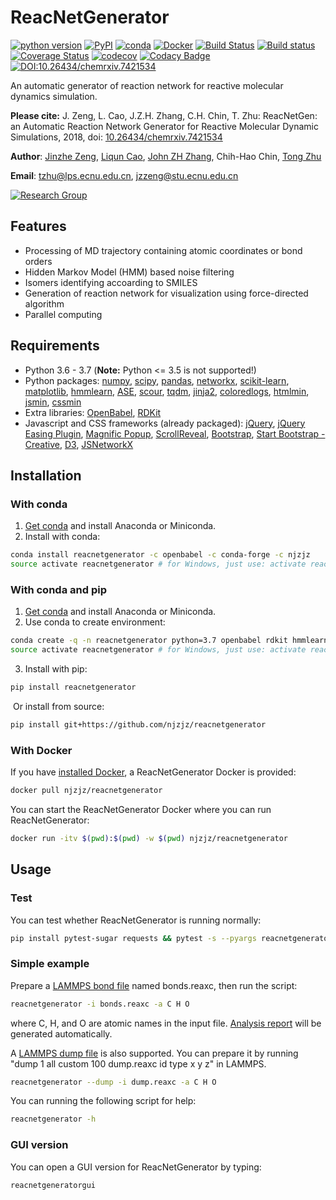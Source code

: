 # ReacNetGenerator

[![python version](https://img.shields.io/pypi/pyversions/reacnetgenerator.svg?logo=python&logoColor=white)](https://pypi.org/project/reacnetgenerator)
[![PyPI](https://img.shields.io/pypi/v/reacnetgenerator.svg)](https://pypi.org/project/reacnetgenerator)
[![conda](https://img.shields.io/conda/v/njzjz/reacnetgenerator.svg?style=flat)](https://anaconda.org/njzjz/reacnetgenerator)
[![Docker](https://shields.beevelop.com/docker/pulls/njzjz/reacnetgenerator.svg?style=flat-square)](https://hub.docker.com/r/njzjz/reacnetgenerator)
[![Build Status](https://travis-ci.com/njzjz/reacnetgenerator.svg?branch=master)](https://travis-ci.com/njzjz/reacnetgenerator)
[![Build status](https://ci.appveyor.com/api/projects/status/t92hud34lgel1eu6?svg=true)](https://ci.appveyor.com/project/jzzeng/reacnetgenerator)
[![Coverage Status](https://coveralls.io/repos/github/njzjz/reacnetgenerator/badge.svg?branch=master)](https://coveralls.io/github/njzjz/reacnetgenerator?branch=master)
[![codecov](https://codecov.io/gh/njzjz/reacnetgenerator/branch/master/graph/badge.svg)](https://codecov.io/gh/njzjz/reacnetgenerator)
[![Codacy Badge](https://api.codacy.com/project/badge/Grade/b2336e2a2ff04aceab42604792c1c3e1)](https://www.codacy.com/app/jzzeng/reacnetgenerator?utm_source=github.com&amp;utm_medium=referral&amp;utm_content=njzjz/reacnetgenerator&amp;utm_campaign=Badge_Grade)
[![DOI:10.26434/chemrxiv.7421534](https://zenodo.org/badge/DOI/10.26434/chemrxiv.7421534.svg)](https://doi.org/10.26434/chemrxiv.7421534)

An automatic generator of reaction network for reactive molecular dynamics simulation.

**Please cite:** J. Zeng, L. Cao, J.Z.H. Zhang, C.H. Chin, T. Zhu: ReacNetGen: an Automatic Reaction Network Generator for Reactive Molecular Dynamic Simulations, 2018, doi: [10.26434/chemrxiv.7421534](https://dx.doi.org/10.26434/chemrxiv.7421534)

**Author**: [Jinzhe Zeng](https://cv.njzjz.win), [Liqun Cao](http://computchem.cn/people/), [John ZH Zhang](https://research.shanghai.nyu.edu/centers-and-institutes/chemistry/people/john-zenghui-zhang), Chih-Hao Chin, [Tong Zhu](http://computchem.cn/people/)

**Email**: tzhu@lps.ecnu.edu.cn, jzzeng@stu.ecnu.edu.cn

[![Research Group](https://img.shields.io/website-up-down-green-red/http/computchem.cn.svg?label=Research%20Group)](http://computechem.cn)

## Features

-   Processing of MD trajectory containing atomic coordinates or bond orders
-   Hidden Markov Model (HMM) based noise filtering
-   Isomers identifying accoarding to SMILES
-   Generation of reaction network for visualization using force-directed algorithm
-   Parallel computing

## Requirements

-   Python 3.6 - 3.7 (**Note:** Python &lt;= 3.5 is not supported!)
-   Python packages: [numpy](https://github.com/numpy/numpy), [scipy](https://github.com/scipy/scipy), [pandas](https://github.com/pandas-dev/pandas), [networkx](https://github.com/networkx/networkx), [scikit-learn](https://github.com/scikit-learn/scikit-learn), [matplotlib](https://github.com/matplotlib/matplotlib), [hmmlearn](https://github.com/hmmlearn/hmmlearn), [ASE](https://gitlab.com/ase/ase), [scour](https://github.com/scour-project/scour), [tqdm](https://github.com/tqdm/tqdm), [jinja2](https://github.com/pallets/jinja), [coloredlogs](https://github.com/xolox/python-coloredlogs), [htmlmin](https://github.com/mankyd/htmlmin/), [jsmin](https://github.com/tikitu/jsmin/), [cssmin](https://github.com/zacharyvoase/cssmin)
-   Extra libraries: [OpenBabel](https://github.com/openbabel/openbabel), [RDKit](https://github.com/rdkit/rdkit)
-   Javascript and CSS frameworks (already packaged): [jQuery](https://github.com/jquery/jquery), [jQuery Easing Plugin](https://github.com/gdsmith/jquery.easing), [Magnific Popup](https://github.com/dimsemenov/Magnific-Popup), [ScrollReveal](https://github.com/scrollreveal/scrollreveal), [Bootstrap](https://github.com/twbs/bootstrap), [Start Bootstrap - Creative](https://github.com/BlackrockDigital/startbootstrap-creative), [D3](https://github.com/d3/d3), [JSNetworkX](https://github.com/fkling/JSNetworkX)

## Installation

### With conda

1.  [Get conda](https://conda.io/projects/continuumio-conda/en/latest/user-guide/install/index.html) and install Anaconda or Miniconda.
2.  Install with conda:

```sh
conda install reacnetgenerator -c openbabel -c conda-forge -c njzjz
source activate reacnetgenerator # for Windows, just use: activate reacnetgenerator
```

### With conda and pip

1.  [Get conda](https://conda.io/projects/continuumio-conda/en/latest/user-guide/install/index.html) and install Anaconda or Miniconda.
2.  Use conda to create environment:

```sh
conda create -q -n reacnetgenerator python=3.7 openbabel rdkit hmmlearn -c openbabel -c conda-forge
source activate reacnetgenerator # for Windows, just use: activate reacnetgenerator
```

3.  Install with pip:

```sh
pip install reacnetgenerator
```

&nbsp;Or install from source:

```sh
pip install git+https://github.com/njzjz/reacnetgenerator
```

### With Docker

If you have [installed Docker](https://docs.docker.com/install/), a ReacNetGenerator Docker is provided:

```sh
docker pull njzjz/reacnetgenerator
```

You can start the ReacNetGenerator Docker where you can run ReacNetGenerator:

```sh
docker run -itv $(pwd):$(pwd) -w $(pwd) njzjz/reacnetgenerator
```

## Usage

### Test

You can test whether ReacNetGenerator is running normally:

```sh
pip install pytest-sugar requests && pytest -s --pyargs reacnetgenerator
```

### Simple example

Prepare a [LAMMPS bond file](http://lammps.sandia.gov/doc/fix_reax_bonds.html) named bonds.reaxc, then run the script:

```sh
reacnetgenerator -i bonds.reaxc -a C H O
```

where C, H, and O are atomic names in the input file. [Analysis report](report.html) will be generated automatically.  

A [LAMMPS dump file](https://lammps.sandia.gov/doc/dump.html) is also supported. You can prepare it by running "dump 1 all custom 100 dump.reaxc id type x y z" in LAMMPS.

```sh
reacnetgenerator --dump -i dump.reaxc -a C H O
```

You can running the following script for help:

```sh
reacnetgenerator -h
```

### GUI version

You can open a GUI version for ReacNetGenerator by typing:

```sh
reacnetgeneratorgui
```
